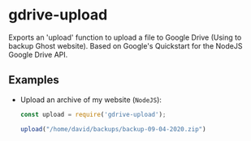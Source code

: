 # gdrive-upload
Exports an 'upload' function to upload a file to Google Drive (Using to backup Ghost website).
Based on Google's Quickstart for the NodeJS Google Drive API.

## Examples
- Upload an archive of my website (`NodeJS`):
  ````js
  const upload = require('gdrive-upload');
  
  upload("/home/david/backups/backup-09-04-2020.zip")
  ````
